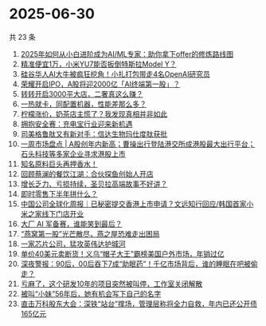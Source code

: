 # 2025-06-30

共 23 条

<!-- BEGIN 36KR -->
<!-- 最后更新时间 2025-06-30 01:07:50 +0800 -->
1. [2025年如何从小白进阶成为AI/ML专家：助你拿下offer的修炼路线图](https://36kr.com/p/3320462537484547)
1. [精准便宜1万，小米YU7能否扳倒特斯拉Model Y？](https://36kr.com/p/3356821417789445)
1. [硅谷华人AI大牛被疯狂挖角！小扎打包带走4名OpenAI研究员](https://36kr.com/p/3357016091690754)
1. [荣耀开启IPO，A股将迎2000亿「AI终端第一股」？](https://36kr.com/p/3356242877077637)
1. [转转开启3000平大店，二奢真这么赚？](https://36kr.com/p/3355964465481734)
1. [一热就卡，同配置机器，性能差那么多？](https://36kr.com/p/3356264549500681)
1. [柠檬涨价，奶茶店主慌了？我发现真相并非如此](https://36kr.com/p/3356894152607491)
1. [拥抱安全赛：充电宝行业迎来新机遇](https://36kr.com/p/3356242488891782)
1. [司美格鲁肽又有新对手：信达生物玛仕度肽获批](https://36kr.com/p/3355647712675845)
1. [一周市场盘点 | A股创年内新高；曹操出行登陆港交所成港股最大出行平台；石头科技等多家企业寻求港股上市](https://36kr.com/p/3355760818849537)
1. [知名原料巨头再押香水！](https://36kr.com/p/3356084085671681)
1. [回顾蔡澜的餐饮江湖：合伙探鱼创始人开店](https://36kr.com/p/3355647668619013)
1. [增长乏力、亏损持续，圣贝拉高端故事不好讲？](https://36kr.com/p/3355737415354371)
1. [即时零售下半年拼什么？](https://36kr.com/p/3356089984112774)
1. [中国公司全球化周报｜已秘密提交香港上市申请？文远知行回应/韩国首家小米之家线下门店开业](https://36kr.com/p/3356937228634112)
1. [大厂 AI 军备赛，谁能笑到最后？](https://36kr.com/p/3356264355694593)
1. [“燕窝第一股”光芒散尽，燕之屋恐难走出困局](https://36kr.com/p/3356878075172993)
1. [一家芯片公司，猛攻英伟达护城河](https://36kr.com/p/3356920433477632)
1. [单价40美元卖断货！义乌“帽子大王”霸榜美国户外市场，年销过亿](https://36kr.com/p/3356166643418884)
1. [深夜警报：90后，00后吞下7成“助眠药”！千亿市场背后，谁的睡眠在吧被偷走？](https://36kr.com/p/3354775084664840)
1. [亏麻了，这个研发10年的项目突然被叫停，工作室关闭解散](https://36kr.com/p/3356232330938116)
1. [被叫“小妹”56年后，她有机会写下自己的名字](https://36kr.com/p/3357007745976326)
1. [直击万科股东大会：深铁“站台”撑场，管理层称将全力自救，年内已还公开债165亿元](https://36kr.com/p/3355881185314565)
<!-- END 36KR -->